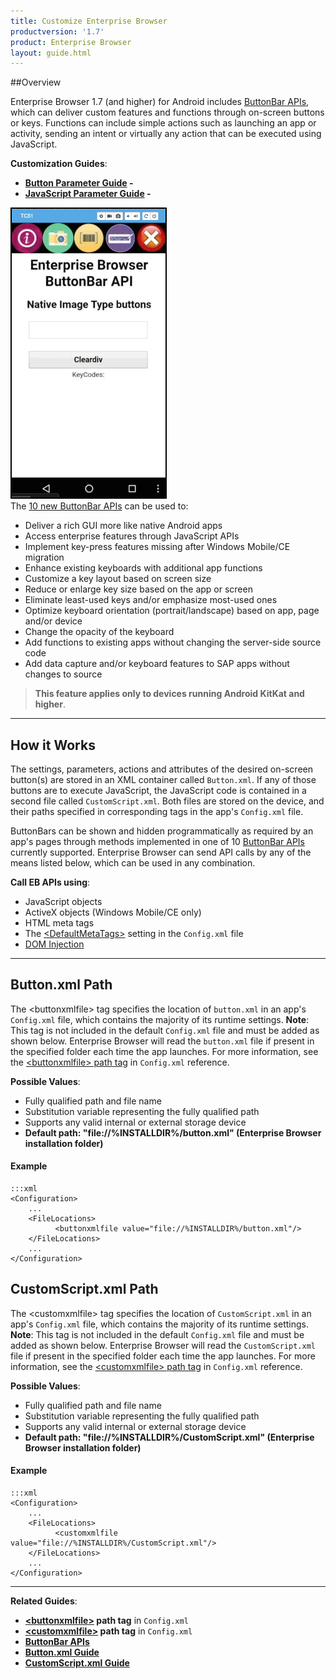 ```yaml
---
title: Customize Enterprise Browser
productversion: '1.7'
product: Enterprise Browser
layout: guide.html
---
```

##Overview

Enterprise Browser 1.7 (and higher) for Android includes [ButtonBar APIs](../../api/re2x/ButtonBar), which can deliver custom features and functions through on-screen buttons or keys. Functions can include simple actions such as launching an app or activity, sending an intent or virtually any action that can be executed using JavaScript. 

**Customization Guides**:

* **[Button Parameter Guide](button) -** 
* **[JavaScript Parameter Guide](script) -**


![img](EB_ButtonBar_API.png)
<br>
The [10 new ButtonBar APIs](../../api/re2x/ButtonBar/) can be used to: 

* Deliver a rich GUI more like native Android apps
* Access enterprise features through JavaScript APIs
* Implement key-press features missing after Windows Mobile/CE migration 
* Enhance existing keyboards with additional app functions
* Customize a key layout based on screen size
* Reduce or enlarge key size based on the app or screen
* Eliminate least-used keys and/or emphasize most-used ones
* Optimize keyboard orientation (portrait/landscape) based on app, page and/or device
* Change the opacity of the keyboard
* Add functions to existing apps without changing the server-side source code
* Add data capture and/or keyboard features to SAP apps without changes to source

> **This feature applies only to devices running Android KitKat and higher**. 

-----

## How it Works

The settings, parameters, actions and attributes of the desired on-screen button(s) are stored in an XML container called `Button.xml`. If any of those buttons are to execute JavaScript, the JavaScript code is contained in a second file called `CustomScript.xml`. Both files are stored on the device, and their paths specified in corresponding tags in the app's `Config.xml` file. 

ButtonBars can be shown and hidden programmatically as required by an app's pages through methods implemented in one of 10 [ButtonBar APIs](../../api/re2x/ButtonBar) currently supported. Enterprise Browser can send API calls by any of the means listed below, which can be used in any combination.  

**Call EB APIs using**: 

* JavaScript objects
* ActiveX objects (Windows Mobile/CE only)
* HTML meta tags
* The [&lt;DefaultMetaTags&gt;](../configreference/#defaultmetatags) setting in the `Config.xml` file
* [DOM Injection](../DOMinjection)

<!-- One can create their own custom on-screen buttons placed in the container called ButtonBar and all buttons related parameters/attributes is defined there. The custom on-screen buttons is managed via button xml file. After creation, the button xml file must be placed inside the device and the same path must be set inside Enterprise Browser buttonxmlfile config tag. In runtime, Enterprise Browser will read the button xml file and will create the user defined custom on-screen buttons.
ButtonBar and it's button

There are 10 ButtonBars which are currently supported on Enterprise Browser.
Background color, background image, button text size, transparency and other UI related parameters of ButtonBars (and its respective buttons) can be configured via button xml file.
The size and the coordinates of a particular button can also be set via button xml file which will be helpful to place the buttons in small screen size devices without loosing much space.
One can even create a row/column of buttons and place them vertically/horizontally in the device screen as per their choice.

The action of a button can be set as a particular keyevent which can be used as a replacement of a Hardware key or can be configured to run custom JavaScript snippet.
For complete details, refer Button Configuration Parameter Guide for creating Custom On-screen Buttons/Keyboard button xml file.

Custom JavaScript XML Guide

Custom JavaScript XML file is used for defining custom javascript code block based on the user requirement. For complete details, refer Custom JavaScript Definition Guide for creating custom xml file which contains custom JavaScript snippets to be called by custom on-screen buttons or other app functions.
-->

-----

## Button.xml Path
The &lt;buttonxmlfile&gt; tag specifies the location of `button.xml` in an app's `Config.xml` file, which contains the majority of its runtime settings. **Note**: This tag is not included in the default `Config.xml` file and must be added as shown below. Enterprise Browser will read the `button.xml` file if present in the specified folder each time the app launches. For more information, see the [&lt;buttonxmlfile&gt; path tag](../configreference/#buttonxmlfile) in `Config.xml` reference.

**Possible Values**:

* Fully qualified path and file name
* Substitution variable representing the fully qualified path 
* Supports any valid internal or external storage device
* **Default path: "file://%INSTALLDIR%/button.xml" (Enterprise Browser installation folder)**

#### Example

	:::xml
	<Configuration>
		...
		<FileLocations>
		      <buttonxmlfile value="file://%INSTALLDIR%/button.xml"/>
		</FileLocations>
		...
	</Configuration>


## CustomScript.xml Path
The &lt;customxmlfile&gt; tag specifies the location of `CustomScript.xml` in an app's `Config.xml` file, which contains the majority of its runtime settings. **Note**: This tag is not included in the default `Config.xml` file and must be added as shown below. Enterprise Browser will read the `CustomScript.xml` file if present in the specified folder each time the app launches. For more information, see the [&lt;customxmlfile&gt; path tag](../configreference/#customxmlfile) in `Config.xml` reference. 

**Possible Values**:

* Fully qualified path and file name
* Substitution variable representing the fully qualified path 
* Supports any valid internal or external storage device
* **Default path: "file://%INSTALLDIR%/CustomScript.xml" (Enterprise Browser installation folder)**

#### Example

	:::xml
	<Configuration>
		...
		<FileLocations>
		      <customxmlfile value="file://%INSTALLDIR%/CustomScript.xml"/>
		</FileLocations>
		...
	</Configuration>

-----

**Related Guides**:

* **[&lt;buttonxmlfile&gt;](../configreference/#buttonxmlfile) path tag** in `Config.xml`
* **[&lt;customxmlfile&gt;](../configreference/#customxmlfile)  path tag** in `Config.xml`
* **[ButtonBar APIs](../../api/re2x/ButtonBar)** 
* **[Button.xml Guide]()**
* **[CustomScript.xml Guide]()**

